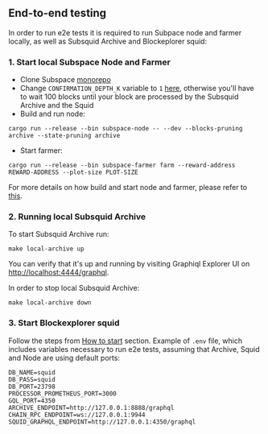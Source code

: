 ## End-to-end testing
In order to run e2e tests it is required to run Subpace node and farmer locally, as well as Subsquid Archive and Blockeplorer squid:

### 1. Start local Subspace Node and Farmer
- Clone Subspace [monorepo](https://github.com/subspace/subspace)
- Change `CONFIRMATION_DEPTH_K` variable to `1` [here](https://github.com/subspace/subspace/blob/cb385c5221/crates/subspace-runtime-primitives/src/lib.rs#L27), otherwise you'll have to wait 100 blocks until your block are processed by the Subsquid Archive and the Squid
- Build and run node:
```
cargo run --release --bin subspace-node -- --dev --blocks-pruning archive --state-pruning archive
```
- Start farmer:
```
cargo run --release --bin subspace-farmer farm --reward-address REWARD-ADDRESS --plot-size PLOT-SIZE
``` 
For more details on how build and start node and farmer, please refer to [this](https://github.com/subspace/subspace/blob/main/docs/development.md).

### 2. Running local Subsquid Archive
To start Subsquid Archive run:
```
make local-archive up
```
You can verify that it's up and running by visiting Graphiql Explorer UI on [http://localhost:4444/graphql](http://localhost:4444/graphql).

In order to stop local Subsquid Archive:
```
make local-archive down
```

### 3. Start Blockexplorer squid
Follow the steps from [How to start](README.md#how-to-start) section. 
Example of `.env` file, which includes variables necessary to run e2e tests, assuming that Archive, Squid and Node are using default ports:
```
DB_NAME=squid
DB_PASS=squid
DB_PORT=23798
PROCESSOR_PROMETHEUS_PORT=3000
GQL_PORT=4350
ARCHIVE_ENDPOINT=http://127.0.0.1:8888/graphql
CHAIN_RPC_ENDPOINT=ws://127.0.0.1:9944
SQUID_GRAPHQL_ENDPOINT=http://127.0.0.1:4350/graphql
```
